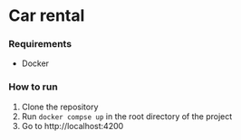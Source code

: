 # Car rental

### Requirements
- Docker


### How to run
1. Clone the repository
2. Run `docker compse up` in the root directory of the project
3. Go to http://localhost:4200
